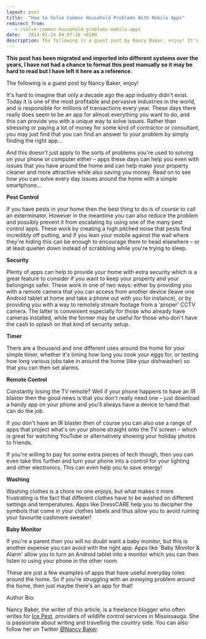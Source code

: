 ```yaml
---
layout: post
title:  "How to Solve Common Household Problems With Mobile Apps"
redirect_from:
   - /solve-common-household-problems-mobile-apps
date:   2014-01-24 04:07:16 +0100
description: The following is a guest post by Nancy Baker, enjoy! It's hard to imagine that only a decade ago the app industry didn't exist. Today it is one of the most profitable and pervasive industries in th...
---
```


**This post has been migrated and imported into different systems over the years, I have not had a chance to format this post manually so it may be hard to read but I have left it here as a reference.**

The following is a guest post by Nancy Baker, enjoy!  
  
 It's hard to imagine that only a decade ago the app industry didn't exist. Today it is one of the most profitable and pervasive industries in the world, and is responsible for millions of transactions every year. These days there really does seem to be an app for almost everything you want to do, and this can provide you with a unique way to solve issues. Rather than stressing or paying a lot of money for some kind of contractor or consultant, you may just find that you can find an answer to your problem by simply finding the right app…  
  
 And this doesn't just apply to the sorts of problems you're used to solving on your phone or computer either – apps these days can help you even with issues that you have around the home and can help make your property cleaner and more attractive while also saving you money. Read on to see how you can solve every day issues around the home with a simple smartphone…  
  
**Pest Control**  
  
 If you have pests in your home then the best thing to do is of course to call an exterminator. However in the meantime you can also reduce the problem and possibly prevent it from escalating by using one of the many pest control apps. These work by creating a high pitched noise that pests find incredibly off putting, and if you lean your mobile against the wall where they're hiding this can be enough to encourage them to head elsewhere – or at least quieten down instead of scrabbling while you're trying to sleep.  
  
**Security**  
  
 Plenty of apps can help to provide your home with extra security which is a great feature to consider if you want to keep your property and your belongings safer. These work in one of two ways: either by providing you with a remote camera that you can access from another device (leave one Android tablet at home and take a phone out with you for instance), or by providing you with a way to remotely stream footage from a 'proper' CCTV camera. The latter is convenient especially for those who already have cameras installed, while the former may be useful for those who don't have the cash to splash on that kind of security setup.  
  
**Timer**  
  
 There are a thousand and one different uses around the home for your simple timer, whether it's timing how long you cook your eggs for, or testing how long various jobs take in around the home (like your dishwasher) so that you can then set alarms.  
  
**Remote Control**  
  
 Constantly losing the TV remote? Well if your phone happens to have an IR blaster then the good news is that you don't really need one – just download a handy app on your phone and you'll always have a device to hand that can do the job.  
  
 If you don't have an IR blaster then of course you can also use a range of apps that project what's on your phone straight onto the TV screen – which is great for watching YouTube or alternatively showing your holiday photos to friends.  
  
 If you're willing to pay for some extra pieces of tech though, then you can even take this further and turn your phone into a control for your lighting and other electronics. This can even help you to save energy!  
  
**Washing**  
  
 Washing clothes is a chore no one enjoys, but what makes it more frustrating is the fact that different clothes have to be washed on different settings and temperatures. Apps like DressCARE help you to decipher the symbols that come in your clothes labels and thus allow you to avoid ruining your favourite cashmere sweater!  
  
**Baby Monitor**  
  
 If you're a parent then you will no doubt want a baby monitor, but this is another expense you can avoid with the right app. Apps like 'Baby Monitor & Alarm' allow you to turn an Android tablet into a monitor which you can then listen to using your phone in the other room.  
  
 These are just a few examples of apps that have useful everyday roles around the home. So if you're struggling with an annoying problem around the home, then just maybe there's an app for that!  
  
 Author Bio:  
  
 Nancy Baker, the writer of this article, is a freelance blogger who often writes for [Ice Pest](http://www.icepest.com/), providers of wildlife control services in Mississauga. She is passionate about writing and travelling the country side. You can also follow her on Twitter [@Nancy Baker](https://twitter.com/Nancy_Baker_).